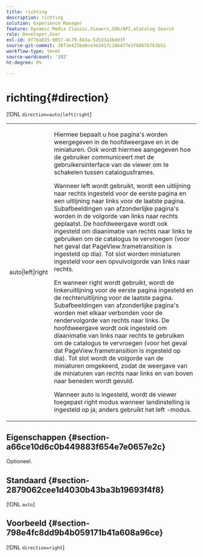 ```yaml
---
title: richting
description: richting
solution: Experience Manager
feature: Dynamic Media Classic,Viewers,SDK/API,eCatalog Search
role: Developer,User
exl-id: 0f78a835-9057-4c79-843a-52b33a1bdd3f
source-git-commit: 38f3e425be0ce3e241fc18b477e3f68b7b763b51
workflow-type: tm+mt
source-wordcount: '192'
ht-degree: 0%

---
```


# richting{#direction}

[!DNL `direction=auto|left|right`]

<table id="table_1D425B7685D448459CD3FE8D683C813C"> 
 <tbody> 
  <tr> 
   <td colname="col1"> <p> <span class="codeph"> auto|left|right </span> </p> </td> 
   <td colname="col2"> <p>Hiermee bepaalt u hoe pagina's worden weergegeven in de hoofdweergave en in de miniaturen. Ook wordt hiermee aangegeven hoe de gebruiker communiceert met de gebruikersinterface van de viewer om te schakelen tussen catalogusframes. </p> <p>Wanneer <span class="codeph"> left </span> wordt gebruikt, wordt een uitlijning naar rechts ingesteld voor de eerste pagina en een uitlijning naar links voor de laatste pagina. Subafbeeldingen van afzonderlijke pagina's worden in de volgorde van links naar rechts geplaatst. De hoofdweergave wordt ook ingesteld om diaanimatie van rechts naar links te gebruiken om de catalogus te vervroegen (voor het geval dat <span class="codeph"> PageView.frametransition </span> is ingesteld op dia). Tot slot worden miniaturen ingesteld voor een opvulvolgorde van links naar rechts. </p> <p>En wanneer <span class="codeph"> right </span> wordt gebruikt, wordt de linkeruitlijning voor de eerste pagina ingesteld en de rechteruitlijning voor de laatste pagina. Subafbeeldingen van afzonderlijke pagina's worden met elkaar verbonden voor de rendervolgorde van rechts naar links. De hoofdweergave wordt ook ingesteld om diaanimatie van links naar rechts te gebruiken om de catalogus te vervroegen (voor het geval dat <span class="codeph"> PageView.frametransition </span> is ingesteld op dia). Tot slot wordt de volgorde van de miniaturen omgekeerd, zodat de weergave van de miniaturen van rechts naar links en van boven naar beneden wordt gevuld. </p> <p>Wanneer <span class="codeph"> auto </span> is ingesteld, wordt de viewer toegepast <span class="codeph"> right </span> modus wanneer landinstelling is ingesteld op <span class="codeph"> ja; </span>anders gebruikt het <span class="codeph"> left </span> -modus. </p> </td> 
  </tr> 
 </tbody> 
</table>

## Eigenschappen {#section-a66ce10d6c0b449883f654e7e0657e2c}

Optioneel.

## Standaard {#section-2879062cee1d4030b43ba3b19693f4f8}

[!DNL `auto`]

## Voorbeeld {#section-798e4fc8dd9b4b059171b41a608a96ce}

[!DNL `direction=right`]
